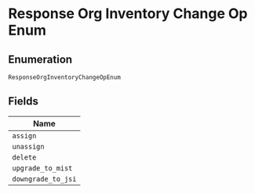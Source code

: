 
# Response Org Inventory Change Op Enum

## Enumeration

`ResponseOrgInventoryChangeOpEnum`

## Fields

| Name |
|  --- |
| `assign` |
| `unassign` |
| `delete` |
| `upgrade_to_mist` |
| `downgrade_to_jsi` |

